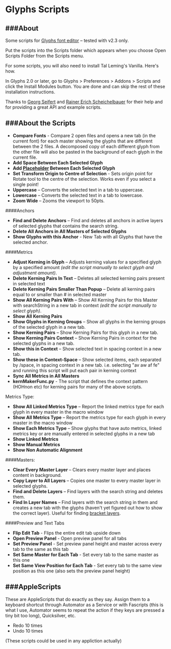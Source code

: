 Glyphs Scripts
==============

###About
---
Some scripts for [Glyphs font editor](http://glyphsapp.com/) – tested with v2.3 only.

Put the scripts into the Scripts folder which appears when you choose Open Scripts Folder from the Scripts menu.

For some scripts, you will also need to install Tal Leming's Vanilla. Here's how.

In Glyphs 2.0 or later, go to Glyphs > Preferences > Addons > Scripts and click the Install Modules button. You are done and can skip the rest of these installation instructions.

Thanks to [Georg Seifert](https://github.com/schriftgestalt) and [Rainer Erich Scheichelbauer](https://github.com/mekkablue/) for their help and for providing a great API and example scripts.

###About the Scripts
---
- **Compare Fonts** - Compare 2 open files and opens a new tab (in the current font) for each master showing the glyphs that are different between the 2 files. A decomposed copy of each different glyph from the other file will also be pasted in the background of each glyph in the current file. 
- **Add Space Between Each Selected Glyph**
- **Add [Placeholder](https://glyphsapp.com/tutorials/spacing) Between Each Selected Glyph**
- **Set Transform Origin to Centre of Selection** - Sets origin point for Rotate tool to the centre of the selection. Works even if you select a single point!
- **Uppercase** – Converts the selected text in a tab to uppercase.
- **Lowercase** – Converts the selected text in a tab to lowercase.
- **Zoom Wide** – Zooms the viewport to 50pts.


####Anchors

- **Find and Delete Anchors** – Find and deletes all anchors in active layers of selected glyphs that contains the search string.
- **Delete All Anchors in All Masters of Selected Glyphs**
- **Show Glyphs with this Anchor** - New Tab with all Glyphs that have the selected anchor.


####Metrics

- **Adjust Kerning in Glyph** – Adjusts kerning values for a specified glyph by a specified amount *(edit the script manually to select glyph and adjustment amount)*.
- **Delete Kerning Pairs In Text** – Deletes all selected kerning pairs present in selected text
- **Delete Kerning Pairs Smaller Than Popup** – Delete all kerning pairs equal to or smaller than # in selected master
- **Show All Kerning Pairs With** – Show All Kerning Pairs for this Master with searchString in a new tab in context *(edit the script manually to select glyph)*.
- **Show All Kerning Pairs**
- **Show Glyphs in Kerning Groups** – Show all glyphs in the kerning groups of the selected glyph in a new tab.
- **Show Kerning Pairs** – Show Kerning Pairs for this glyph in a new tab.
- **Show Kerning Pairs Context** – Show Kerning Pairs in context for the selected glyphs in a new tab.
- **Show this in Context** – Show selected text in spacing context in a new tab.
- **Show these in Context-Space** – Show selected items, each separated by /space, in spacing context in a new tab. i.e. selecting "av aw af fe" and running this script will put each pair in kerning context
- **Sync All Metrics in All Masters**
- **kernMakerFunc.py** - The script that defines the context pattern (HOHnon etc) for kerning pairs for many of the above scripts.

Metrics Type:

- **Show All Linked Metrics Type** – Report the linked metrics type for each glyph in every master in the macro window
- **Show All Metrics Type** – Report the metrics type for each glyph in every master in the macro window
- **Show Each Metrics Type** – Show glyphs that have auto metrics, linked metrics key or are manually entered in selected glyphs in a new tab
- **Show Linked Metrics**
- **Show Manual Metrics**
- **Show Non Automatic Alignment**

####Masters:

- **Clear Every Master Layer** – Clears every master layer and places content in background.
- **Copy Layer to All Layers** – Copies one master to every master layer in selected glyphs.
- **Find and Delete Layers** – Find layers with the search string and deletes them.
- **Find In Layer Names** – Find layers with the search string in them and creates a new tab with the glyphs (haven't yet figured out how to show the correct layer). Useful for finding [bracket layers](http://www.glyphsapp.com/tutorials/alternating-glyph-shapes).

####Preview and Text Tabs
- **Flip Edit Tab** - Flips the entire edit tab upside down- **Open Preview Panel** - Open preview panel for all tabs- **Set Preview Panel** - Set preview panel height and master across every tab to the same as this tab
- **Set Same Master for Each Tab** - Set every tab to the same master as this one- **Set Same View Position for Each Tab** - Set every tab to the same view position as this one (also sets the preview panel height)


###AppleScripts
---
These are AppleScripts that do exactly as they say. Assign them to a keyboard shortcut through Automator as a Service or with Fascripts (this is what I use, Automator seems to repeat the action if they keys are pressed a tiny bit too long), Quicksilver, etc.

- Redo 10 times
- Undo 10 times

(These scripts could be used in any appliction actually)
